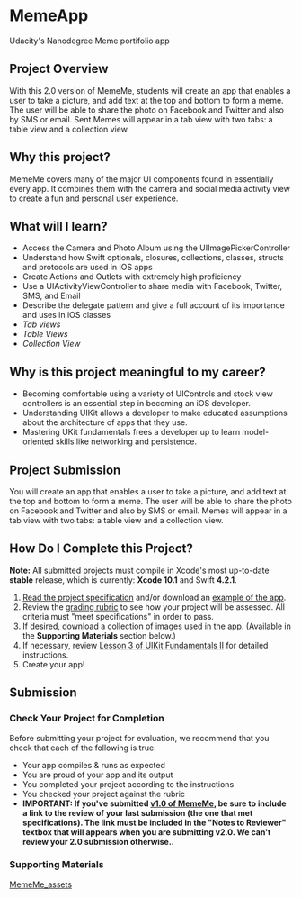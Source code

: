 # MemeApp
Udacity's Nanodegree Meme portifolio app

## Project Overview
With this 2.0 version of MemeMe, students will create an app that enables a user to take a picture, and add text at the top and bottom to form a meme. The user will be able to share the photo on Facebook and Twitter and also by SMS or email. Sent Memes will appear in a tab view with two tabs: a table view and a collection view.

## Why this project?
MemeMe covers many of the major UI components found in essentially every app. It combines them with the camera and social media activity view to create a fun and personal user experience.

## What will I learn?
* Access the Camera and Photo Album using the UIImagePickerController
* Understand how Swift optionals, closures, collections, classes, structs and protocols are used in iOS apps
* Create Actions and Outlets with extremely high proficiency
* Use a UIActivityViewController to share media with Facebook, Twitter, SMS, and Email
* Describe the delegate pattern and give a full account of its importance and uses in iOS classes
* *Tab views*
* *Table Views*
* *Collection View*

## Why is this project meaningful to my career?
* Becoming comfortable using a variety of UIControls and stock view controllers is an essential step in becoming an iOS developer.
* Understanding UIKit allows a developer to make educated assumptions about the architecture of apps that they use.
* Mastering UKit fundamentals frees a developer up to learn model-oriented skills like networking and persistence.

## Project Submission
You will create an app that enables a user to take a picture, and add text at the top and bottom to form a meme. The user will be able to share the photo on Facebook and Twitter and also by SMS or email. Memes will appear in a tab view with two tabs: a table view and a collection view.

## How Do I Complete this Project?
**Note:** All submitted projects must compile in Xcode's most up-to-date **stable** release, which is currently: **Xcode 10.1** and Swift **4.2.1**.

1. [Read the project specification](https://docs.google.com/document/d/1G2onkzN_weWmiYErhQJw1lB9-zxM-2TQ0N5bNMAaI7I/pub?embedded=true) and/or download an [example of the app](https://itunes.apple.com/us/app/mememe-portfolio-app/id994289240?mt=8).
2. Review the [grading rubric](https://review.udacity.com/#!/rubrics/1960/view) to see how your project will be assessed. All criteria must "meet specifications" in order to pass.
3. If desired, download a collection of images used in the app. (Available in the **Supporting Materials** section below.)
4. If necessary, review [Lesson 3 of UIKit Fundamentals II](https://www.udacity.com/course/uikit-fundamentals--ud788) for detailed instructions.
5. Create your app!

## Submission
### Check Your Project for Completion

Before submitting your project for evaluation, we recommend that you check that each of the following is true:

* Your app compiles & runs as expected
* You are proud of your app and its output
* You completed your project according to the instructions
* You checked your project against the rubric
* **IMPORTANT: If you've submitted [v1.0 of MemeMe](https://github.com/hernandazevedo/MemeApp), be sure to include a link to the review of your last submission (the one that met specifications). The link must be included in the "Notes to Reviewer" textbox that will appears when you are submitting v2.0. We can't review your 2.0 submission otherwise..**
### Supporting Materials
 [MemeMe_assets](https://s3.amazonaws.com/video.udacity-data.com/topher/2018/August/5b85630c_mememe-assets/mememe-assets.zip)
